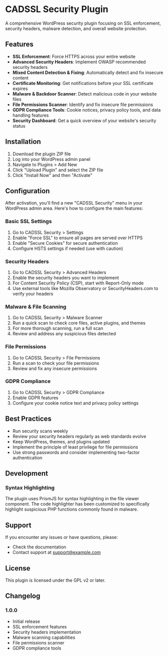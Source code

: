 # CADSSL Security Plugin

A comprehensive WordPress security plugin focusing on SSL enforcement, security headers, malware detection, and overall website protection.

## Features

- **SSL Enforcement**: Force HTTPS across your entire website
- **Advanced Security Headers**: Implement OWASP recommended security headers
- **Mixed Content Detection & Fixing**: Automatically detect and fix insecure content
- **Certificate Monitoring**: Get notifications before your SSL certificate expires
- **Malware & Backdoor Scanner**: Detect malicious code in your website files
- **File Permissions Scanner**: Identify and fix insecure file permissions
- **GDPR Compliance Tools**: Cookie notices, privacy policy tools, and data handling features
- **Security Dashboard**: Get a quick overview of your website's security status

## Installation

1. Download the plugin ZIP file
2. Log into your WordPress admin panel
3. Navigate to Plugins > Add New
4. Click "Upload Plugin" and select the ZIP file
5. Click "Install Now" and then "Activate"

## Configuration

After activation, you'll find a new "CADSSL Security" menu in your WordPress admin area. Here's how to configure the main features:

### Basic SSL Settings

1. Go to CADSSL Security > Settings
2. Enable "Force SSL" to ensure all pages are served over HTTPS
3. Enable "Secure Cookies" for secure authentication
4. Configure HSTS settings if needed (use with caution)

### Security Headers

1. Go to CADSSL Security > Advanced Headers
2. Enable the security headers you want to implement
3. For Content Security Policy (CSP), start with Report-Only mode
4. Use external tools like Mozilla Observatory or SecurityHeaders.com to verify your headers

### Malware & File Scanning

1. Go to CADSSL Security > Malware Scanner
2. Run a quick scan to check core files, active plugins, and themes
3. For more thorough scanning, run a full scan
4. Review and address any suspicious files detected

### File Permissions

1. Go to CADSSL Security > File Permissions
2. Run a scan to check your file permissions
3. Review and fix any insecure permissions

### GDPR Compliance

1. Go to CADSSL Security > GDPR Compliance
2. Enable GDPR features
3. Configure your cookie notice text and privacy policy settings

## Best Practices

- Run security scans weekly
- Review your security headers regularly as web standards evolve
- Keep WordPress, themes, and plugins updated
- Implement the principle of least privilege for file permissions
- Use strong passwords and consider implementing two-factor authentication

## Development

### Syntax Highlighting

The plugin uses PrismJS for syntax highlighting in the file viewer component. The code highlighter has been customized to specifically highlight suspicious PHP functions commonly found in malware.

## Support

If you encounter any issues or have questions, please:

- Check the documentation
- Contact support at support@example.com

## License

This plugin is licensed under the GPL v2 or later.

## Changelog

### 1.0.0
- Initial release
- SSL enforcement features
- Security headers implementation
- Malware scanning capabilities
- File permissions scanner
- GDPR compliance tools
